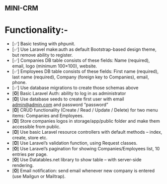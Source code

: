 ## MINI-CRM

# Functionality:-

- [✅] Basic testing with phpunit.
- [✅] Use Laravel make:auth as default Bootstrap-based design theme, but remove ability to register.
- [✅] Companies DB table consists of these fields: Name (required), email, logo (minimum 100×100), website.
- [✅] Employees DB table consists of these fields: First name (required), last name (required), Company (foreign key to Companies), email, phone.
- [✅] Use database migrations to create those schemas above
- [❎] Basic Laravel Auth: ability to log in as administrator
- [❎] Use database seeds to create first user with email admin@admin.com and password “password”
- [❎] CRUD functionality (Create / Read / Update / Delete) for two menu items: Companies and Employees.
- [❎] Store companies logos in storage/app/public folder and make them accessible from public.
- [❎] Use basic Laravel resource controllers with default methods – index, create, store etc.
- [❎] Use Laravel’s validation function, using Request classes.
- [❎] Use Laravel’s pagination for showing Companies/Employees list, 10 entries per page.
- [❎] Use Datatables.net library to show table – with server-side rendering.
- [❎] Email notification: send email whenever new company is entered (use Mailgun or Mailtrap).

